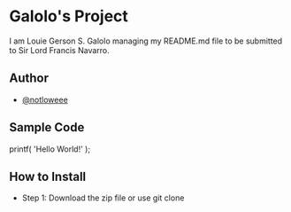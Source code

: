 # Galolo's Project
I am Louie Gerson S. Galolo managing my README.md file to be submitted to Sir Lord Francis Navarro.
## Author
- [@notloweee]( https://github.com/notloweee)
## Sample Code
printf( 'Hello World!' );
## How to Install
- Step 1: Download the zip file or use git clone

